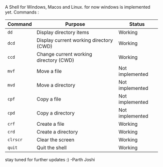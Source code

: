 A Shell for Windows, Macos and Linux. for now windows is implemented yet.
Commands :


| Command    | Purpose                                     | Status            |
|------------|---------------------------------------------|-------------------|
| `dd`       | Display directory items                     | Working           |
| `dcd`      | Display current working directory (CWD)     | Working           |
| `ccd`      | Change current working directory (CWD)      | Working           |
| `mvf`      | Move a file                                 | Not implemented   |
| `mvd`      | Move a directory                            | Not implemented   |
| `cpf`      | Copy a file                                 | Not implemented   |
| `cpd`      | Copy a directory                            | Not implemented   |
| `crf`      | Create a file                               | Working           |
| `crd`      | Create a directory                          | Working           |
| `clrscr`   | Clear the screen                            | Working           |
| `quit`     | Quit the shell                              | Working           |



stay tuned for further updates :)
                                   -Parth Joshi
